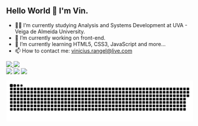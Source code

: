 ## Hello World 👋 I'm Vin.

<!--
**Vinicius-Rangel-dev/Vinicius-Rangel-dev** is a ✨ _special_ ✨ repository because its `README.md` (this file) appears on your GitHub profile.

Here are some ideas to get you started:-->

- 🧑‍🎓 I’m currently studying Analysis and Systems Development at UVA - Veiga de Almeida University.
- 🔭 I’m currently working on front-end.
- 🌱 I’m currently learning HTML5, CSS3, JavaScript and more...
- 📫 How to contact me: vinicius.rangel@live.com
 <!--- 👯 I’m looking to collaborate on ...
- 🤔 I’m looking for help with ...
- 💬 Ask me about ...
- 😄 Pronouns: ...
- ⚡ Fun fact: ...-->
<div>
  <a href="https://github.com/Vinicius-Rangel-dev">
  <img height="180em" src="https://github-readme-stats.vercel.app/api?username=Vinicius-Rangel-dev&show_icons=true&theme=blue-green&include_all_commits=true&count_private=true"/>
  <img height="180em" src="https://github-readme-stats.vercel.app/api/top-langs/?username=Vinicius-Rangel-dev&layout=compact&langs_count=16&theme=blue-green"/>
</div>

<div>
  <a href="mailto:vinicius.rangel@live.com"><img src="https://img.shields.io/badge/Microsoft_Outlook-0078D4?style=for-the-badge&logo=microsoft-outlook&logoColor=white" target="_blank"></a>
  <a href="https://www.linkedin.com/in/vinicius-rangel-dev/" target="_blank"><img src="https://img.shields.io/badge/-LinkedIn-%230077B5?style=for-the-badge&logo=linkedin&logoColor=white" target="_blank"></a>   
  <a href="https://www.instagram.com/viniciusrangel888/" target="_blank"><img src="https://img.shields.io/badge/-Instagram-%23E4405F?style=for-the-badge&logo=instagram&logoColor=white" target="_blank"></a>
</div>
  
![Snake animation](https://github.com/Vinicius-Rangel-dev/Vinicius-Rangel-dev/blob/output/github-contribution-grid-snake.svg)
